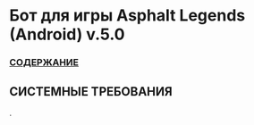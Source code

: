  # __Бот для игры Asphalt Legends (Android) v.5.0__

### [СОДЕРЖАНИЕ](https://github.com/autopilotyoutube/bot-asphalt-legends-android/raw/main/readme.md)  

 ## СИСТЕМНЫЕ ТРЕБОВАНИЯ

.
